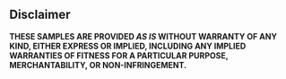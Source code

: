 ## Disclaimer

**THESE SAMPLES ARE PROVIDED *AS IS* WITHOUT WARRANTY OF ANY KIND, EITHER EXPRESS OR IMPLIED, INCLUDING ANY IMPLIED WARRANTIES OF FITNESS FOR A PARTICULAR PURPOSE, MERCHANTABILITY, OR NON-INFRINGEMENT.**